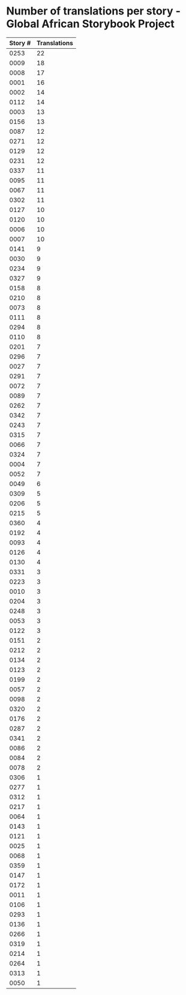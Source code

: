 # Number of translations per story - Global African Storybook Project

Story # | Translations
------- | ------------
0253 | 22
0009 | 18
0008 | 17
0001 | 16
0002 | 14
0112 | 14
0003 | 13
0156 | 13
0087 | 12
0271 | 12
0129 | 12
0231 | 12
0337 | 11
0095 | 11
0067 | 11
0302 | 11
0127 | 10
0120 | 10
0006 | 10
0007 | 10
0141 | 9
0030 | 9
0234 | 9
0327 | 9
0158 | 8
0210 | 8
0073 | 8
0111 | 8
0294 | 8
0110 | 8
0201 | 7
0296 | 7
0027 | 7
0291 | 7
0072 | 7
0089 | 7
0262 | 7
0342 | 7
0243 | 7
0315 | 7
0066 | 7
0324 | 7
0004 | 7
0052 | 7
0049 | 6
0309 | 5
0206 | 5
0215 | 5
0360 | 4
0192 | 4
0093 | 4
0126 | 4
0130 | 4
0331 | 3
0223 | 3
0010 | 3
0204 | 3
0248 | 3
0053 | 3
0122 | 3
0151 | 2
0212 | 2
0134 | 2
0123 | 2
0199 | 2
0057 | 2
0098 | 2
0320 | 2
0176 | 2
0287 | 2
0341 | 2
0086 | 2
0084 | 2
0078 | 2
0306 | 1
0277 | 1
0312 | 1
0217 | 1
0064 | 1
0143 | 1
0121 | 1
0025 | 1
0068 | 1
0359 | 1
0147 | 1
0172 | 1
0011 | 1
0106 | 1
0293 | 1
0136 | 1
0266 | 1
0319 | 1
0214 | 1
0264 | 1
0313 | 1
0050 | 1
